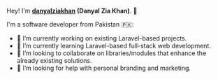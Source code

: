 Hey! I'm **<a href="https://www.linkedin.com/in/danyalziakhan" target="_blank">danyalziakhan</a> (Danyal Zia Khan)**. 👋

I'm a software developer from Pakistan 🇵🇰:

- 🔭 I’m currently working on existing Laravel-based projects.
- 🌱 I’m currently learning Laravel-based full-stack web development.
- 👯 I’m looking to collaborate on libraries/modules that enhance the already existing solutions.
- 🤔 I’m looking for help with personal branding and marketing.
  

